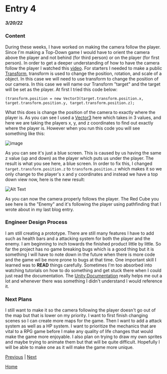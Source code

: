 # Entry 4
##### 3/20/22

### Content

During these weeks, I have worked on making the camera follow the player. Since I'm making a Top-Down game I would have to orient the camera above the player and not behind (for third person) or on the player (for first person). In order to get a deeper understanding of how to have the camera follow the player I watched this [video](https://www.youtube.com/watch?v=GOQV688wbU0). For starters I needed to make a public [Transform](https://docs.unity3d.com/ScriptReference/Transform.html), transform is used to change the position, rotation, and scale of a object. In this case we will need to use transform to change the position of our camera. In this case we will name our Transform "target" and the target will be set as the player. At first I tried this code below:

`(transform.position = new Vector3(target.transform.position.x, target.transform.position.y, target.transform.position.z);`

What this does is change the position of the camera to exactly where the player is. As you can see I used a [Vector3]() here which takes in 3 values, and here we are taking the players x, y, and z coordinates to find out exactly where the player is. However when you run this code you will see something like this: 

![image](https://user-images.githubusercontent.com/56265106/159388766-691099d2-b75e-44c6-a2c8-06eb5b0e39cc.png)

As you can see it's just a blue screen. This is caused by us having the same z value (up and down) as the player which puts us under the player. The result is what you see here, a blue screen. In order to fix this, I changed `target.transform.position.z` to `transform.position.z` which makes it so we only change to the player's x and y coordinates and instead we have a top down view now, here is the new result:

![Alt Text](https://user-images.githubusercontent.com/56265106/159388682-916f0008-82e1-4e3e-b8c7-662bc9268d2d.gif)

As you can now the camera properly follows the player. The Red Cube you see here is the "Enemy" and it's following the player using pathfinding that I wrote about in my last blog entry.

### Engineer Design Process

I am still creating a prototype. There are still many features I have to add such as health bars and a attacking system for both the player and the enemy. I am beginning to inch towards the finished product little by little. So far the project has no game breaking bugs which  is a good thing but it is something I will have to note down in the future when there is more code and the game wil be more prone to bugs at that time. One important skill I learned was to **READ** things carefully. Sometimes I'm too absorbed into watching tutorials on how to do something and get stuck there when I could just read the documentation. The [Unity Documentation](https://docs.unity3d.com/Manual/index.html) really helps me out a lot and whenever there was something I didn't understand I would reference it.

### Next Plans

I still want to make it so the camera following the player doesn't go out of the map but that is lower on my priority. I want to first finish changing scenes so I can create more maps for the game. Then I want to add a attack system as well as a HP system. I want to prioritize the mechanics that are vital to a RPG game before I make any quality of life changes that would make the game more enjoyable. I also plan on trying to draw my own sprites and maybe trying to animate them but that will be quite difficult. Hopefully I will be able to make one as it will make the game more unique.

[Previous](entry03.md) | [Next](entry05.md)

[Home](../README.md)
